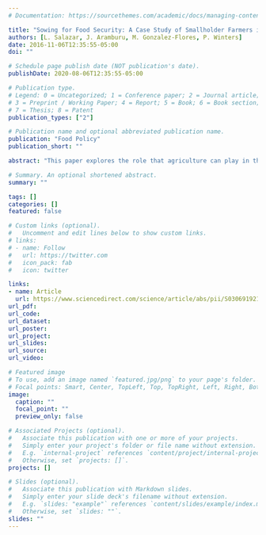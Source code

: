 ```yaml
---
# Documentation: https://sourcethemes.com/academic/docs/managing-content/

title: "Sowing for Food Security: A Case Study of Smallholder Farmers in Bolivia"
authors: [L. Salazar, J. Aramburu, M. Gonzalez-Flores, P. Winters]
date: 2016-11-06T12:35:55-05:00
doi: ""

# Schedule page publish date (NOT publication's date).
publishDate: 2020-08-06T12:35:55-05:00

# Publication type.
# Legend: 0 = Uncategorized; 1 = Conference paper; 2 = Journal article;
# 3 = Preprint / Working Paper; 4 = Report; 5 = Book; 6 = Book section;
# 7 = Thesis; 8 = Patent
publication_types: ["2"]

# Publication name and optional abbreviated publication name.
publication: "Food Policy"
publication_short: ""

abstract: "This paper explores the role that agriculture can play in the food security agenda. To meet this objective, this study measures the impact of the CRIAR, an agricultural technology adoption program implemented in highly food insecure areas of rural Bolivia. The paper analyzes whether changes in food security are due to improved food availability (production and local sales) and/or greater food access (income and production used for home consumption). To this end, data from a sample of 1287 households (817 beneficiaries and 470 controls) interviewed specifically for this purpose are used. To address self-selection issues, the program's impact is estimated using an instrumental variable model. The results present evidence that program participation improved food security. Specifically, positive impacts on agricultural productivity, agricultural sales and household income are found. These findings confirm the importance of considering agricultural programs as policy tools to address food insecurity."

# Summary. An optional shortened abstract.
summary: ""

tags: []
categories: []
featured: false

# Custom links (optional).
#   Uncomment and edit lines below to show custom links.
# links:
# - name: Follow
#   url: https://twitter.com
#   icon_pack: fab
#   icon: twitter

links:
- name: Article
  url: https://www.sciencedirect.com/science/article/abs/pii/S0306919216304419
url_pdf:
url_code:
url_dataset:
url_poster:
url_project:
url_slides:
url_source:
url_video:

# Featured image
# To use, add an image named `featured.jpg/png` to your page's folder. 
# Focal points: Smart, Center, TopLeft, Top, TopRight, Left, Right, BottomLeft, Bottom, BottomRight.
image:
  caption: ""
  focal_point: ""
  preview_only: false

# Associated Projects (optional).
#   Associate this publication with one or more of your projects.
#   Simply enter your project's folder or file name without extension.
#   E.g. `internal-project` references `content/project/internal-project/index.md`.
#   Otherwise, set `projects: []`.
projects: []

# Slides (optional).
#   Associate this publication with Markdown slides.
#   Simply enter your slide deck's filename without extension.
#   E.g. `slides: "example"` references `content/slides/example/index.md`.
#   Otherwise, set `slides: ""`.
slides: ""
---
```

